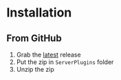 # Installation

## From GitHub
1. Grab the [latest][Latest Release] release
2. Put the zip in `ServerPlugins` folder
3. Unzip the zip

[Latest Release]: https://github.com/Arthri/HelpopPlugin/releases/latest
